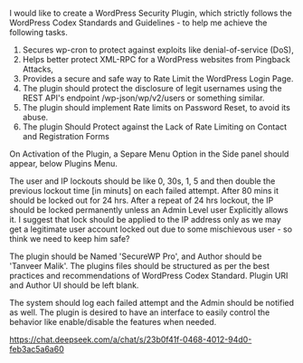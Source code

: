 I would like to create a WordPress Security Plugin, which strictly follows the WordPress Codex Standards and Guidelines - to help me achieve the following tasks.

1. Secures wp-cron to protect against exploits like denial-of-service (DoS),
2. Helps better protect XML-RPC for a WordPress websites from Pingback Attacks,
3. Provides a secure and safe way to Rate Limit the WordPress Login Page.
4. The plugin should protect the disclosure of legit usernames using the REST API's endpoint /wp-json/wp/v2/users or something similar.
5. The plugin should implement Rate limits on Password Reset, to avoid its abuse.
6. The plugin Should Protect against the Lack of Rate Limiting on Contact and Registration Forms

On Activation of the Plugin, a Separe Menu Option in the Side panel should appear, below Plugins Menu.

The user and IP lockouts should be like 0, 30s, 1, 5 and then double the previous lockout time [in minuts] on each failed attempt. After 80 mins it should be locked out for 24 hrs. After a repeat of 24 hrs lockout, the IP should be locked permanently unless an Admin Level user Explicitly allows it. I suggest that lock should be applied to the IP address only as we may get a legitimate user account locked out due to some mischievous user - so think we need to keep him safe?

The plugin should be Named 'SecureWP Pro', and Author should be 'Tanveer Malik'. The plugins files should be structured as per the best practices and recommendations of WordPress Codex Standard. Plugin URI and Author UI should be left blank.

The system should log each failed attempt and the Admin should be notified as well.
The plugin is desired to have an interface to easily control the behavior like enable/disable the features when needed.

https://chat.deepseek.com/a/chat/s/23b0f41f-0468-4012-94d0-feb3ac5a6a60